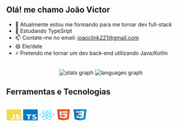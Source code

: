 ## Olá! me chamo João Victor 


- 🔭 Atualmente estou me formando para me tornar dev full-stack
- 🌱 Estudando TypeSript
- 📫 Contate-me no email: joaoclink221@gmail.com
- 😄 Ele/dele
- ⚡ Pretendo me tornar um dev back-end utilizando Java/Kotlin
##

<div align="center">
  <img src="https://github-readme-stats.vercel.app/api?username=joaoclink221&hide_title=false&hide_rank=false&show_icons=true&include_all_commits=true&count_private=true&disable_animations=false&theme=midnight-purple&locale=en&hide_border=false" height="150" alt="stats graph" />
  <img src="https://github-readme-stats.vercel.app/api/top-langs?username=joaoclink221&locale=en&hide_title=false&layout=compact&card_width=320&langs_count=5&theme=midnight-purple&hide_border=false" height="150" alt="languages graph"  />
</div>


## Ferramentas e Tecnologias
  <div style="display: inline_block"><br>
    
  <img align="center" alt="Joao-Js" height="30" width="40" src="https://raw.githubusercontent.com/devicons/devicon/master/icons/javascript/javascript-plain.svg">
  <img align="center" alt="Joao-Ts" height="30" width="40" src="https://raw.githubusercontent.com/devicons/devicon/master/icons/typescript/typescript-plain.svg">
  <img align="center" alt="Joao-React" height="30" width="40" src="https://raw.githubusercontent.com/devicons/devicon/master/icons/react/react-original.svg">
  <img align="center" alt="Joao-HTML" height="30" width="40" src="https://raw.githubusercontent.com/devicons/devicon/master/icons/html5/html5-original.svg">
  <img align="center" alt="Joao-CSS" height="30" width="40" src="https://raw.githubusercontent.com/devicons/devicon/master/icons/css3/css3-original.svg">
</div>




